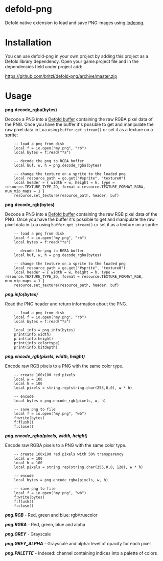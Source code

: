# defold-png
Defold native extension to load and save PNG images using [lodepng](https://github.com/lvandeve/lodepng).

# Installation
You can use defold-png in your own project by adding this project as a Defold library dependency. Open your game.project file and in the dependencies field under project add:

https://github.com/britzl/defold-png/archive/master.zip

# Usage

__png.decode_rgba(bytes)__

Decode a PNG into a [Defold buffer](https://www.defold.com/ref/buffer/) containing the raw RGBA pixel data of the PNG. Once you have the buffer it's possible to get and manipulate the raw pixel data in Lua using `buffer.get_stream()` or set it as a texture on a sprite:

```
	-- load a png from disk
	local f = io.open("my.png", "rb")
	local bytes = f:read("*a")

	-- decode the png to RGBA buffer
	local buf, w, h = png.decode_rgba(bytes)

	-- change the texture on a sprite to the loaded png
	local resource_path = go.get("#sprite", "texture0")
	local header = { width = w, height = h, type = resource.TEXTURE_TYPE_2D, format = resource.TEXTURE_FORMAT_RGBA, num_mip_maps = 1 }
	resource.set_texture(resource_path, header, buf)
```

__png.decode_rgb(bytes)__

Decode a PNG into a [Defold buffer](https://www.defold.com/ref/buffer/) containing the raw RGB pixel data of the PNG. Once you have the buffer it's possible to get and manipulate the raw pixel data in Lua using `buffer.get_stream()` or set it as a texture on a sprite:

```
	-- load a png from disk
	local f = io.open("my.png", "rb")
	local bytes = f:read("*a")

	-- decode the png to RGBA buffer
	local buf, w, h = png.decode_rgba(bytes)

	-- change the texture on a sprite to the loaded png
	local resource_path = go.get("#sprite", "texture0")
	local header = { width = w, height = h, type = resource.TEXTURE_TYPE_2D, format = resource.TEXTURE_FORMAT_RGB, num_mip_maps = 1 }
	resource.set_texture(resource_path, header, buf)
```

***png.info(bytes)***

Read the PNG header and return information about the PNG.

```
	-- load a png from disk
	local f = io.open("my.png", "rb")
	local bytes = f:read("*a")

	local info = png.info(bytes)
	print(info.width)
	print(info.height)
	print(info.colortype)
	print(info.bitdepth)
```

***png.encode_rgb(pixels, width, height)***

Encode raw RGB pixels to a PNG with the same color type.

```
	-- create 100x100 red pixels
	local w = 100
	local h = 100
	local pixels = string.rep(string.char(255,0,0), w * h)

	-- encode
	local bytes = png.encode_rgb(pixels, w, h)

	-- save png to file
	local f = io.open("my.png", "wb")
	f:write(bytes)
	f:flush()
	f:close()
```

***png.encode_rgba(pixels, width, height)***

Encode raw RGBA pixels to a PNG with the same color type.

```
	-- create 100x100 red pixels with 50% transparency
	local w = 100
	local h = 100
	local pixels = string.rep(string.char(255,0,0, 128), w * h)

	-- encode
	local bytes = png.encode_rgba(pixels, w, h)

	-- save png to file
	local f = io.open("my.png", "wb")
	f:write(bytes)
	f:flush()
	f:close()
```

***png.RGB*** - Red, green and blue: rgb/truecolor

***png.RGBA*** - Red, green, blue and alpha

***png.GREY*** - Grayscale

***png.GREY_ALPHA*** - Grayscale and alpha: level of opacity for each pixel

***png.PALETTE*** - Indexed: channel containing indices into a palette of colors
